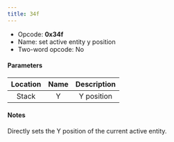 ```yaml
---
title: 34f
---
```


- Opcode: **0x34f**
- Name: set active entity y position
- Two-word opcode: No

#### Parameters

| Location | Name | Description |
|:--------:|:----:|:-----------:|
|  Stack   |  Y   | Y position  |

#### Notes

Directly sets the Y position of the current active entity.
